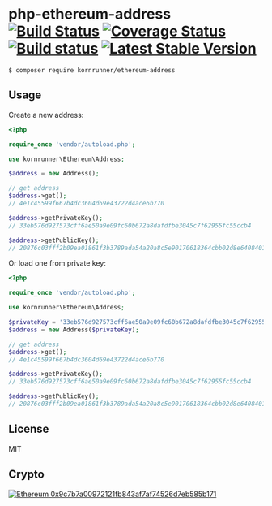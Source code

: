 # php-ethereum-address [![Build Status](https://travis-ci.org/kornrunner/php-ethereum-address.svg?branch=master)](https://travis-ci.org/kornrunner/php-ethereum-address) [![Coverage Status](https://coveralls.io/repos/github/kornrunner/php-ethereum-address/badge.svg?branch=master)](https://coveralls.io/github/kornrunner/php-ethereum-address?branch=master) [![Build status](https://ci.appveyor.com/api/projects/status/rkuhlaiq8jckvo2e?svg=true)](https://ci.appveyor.com/project/kornrunner/php-ethereum-address) [![Latest Stable Version](https://poser.pugx.org/kornrunner/ethereum-address/v/stable)](https://packagist.org/packages/kornrunner/ethereum-address)


```lang=bash
$ composer require kornrunner/ethereum-address
```

## Usage

Create a new address:

```php
<?php

require_once 'vendor/autoload.php';

use kornrunner\Ethereum\Address;

$address = new Address();

// get address
$address->get();
// 4e1c45599f667b4dc3604d69e43722d4ace6b770

$address->getPrivateKey();
// 33eb576d927573cff6ae50a9e09fc60b672a8dafdfbe3045c7f62955fc55ccb4

$address->getPublicKey();
// 20876c03fff2b09ea01861f3b3789ada54a20a8c5e90170618364cbb02d8e6408401e120158f489376a1db3f8cde24f9432976d2f89aeb193fb5becc094a28b9
```

Or load one from private key:

```php
<?php

require_once 'vendor/autoload.php';

use kornrunner\Ethereum\Address;

$privateKey = '33eb576d927573cff6ae50a9e09fc60b672a8dafdfbe3045c7f62955fc55ccb4';
$address = new Address($privateKey);

// get address
$address->get();
// 4e1c45599f667b4dc3604d69e43722d4ace6b770

$address->getPrivateKey();
// 33eb576d927573cff6ae50a9e09fc60b672a8dafdfbe3045c7f62955fc55ccb4

$address->getPublicKey();
// 20876c03fff2b09ea01861f3b3789ada54a20a8c5e90170618364cbb02d8e6408401e120158f489376a1db3f8cde24f9432976d2f89aeb193fb5becc094a28b9
```

## License

MIT

## Crypto


[![Ethereum](https://user-images.githubusercontent.com/725986/61891022-0d0c7f00-af09-11e9-829f-096c039bbbfa.png) 0x9c7b7a00972121fb843af7af74526d7eb585b171][Ethereum]

[Ethereum]: https://etherscan.io/address/0x9c7b7a00972121fb843af7af74526d7eb585b171 "Donate with Ethereum"
